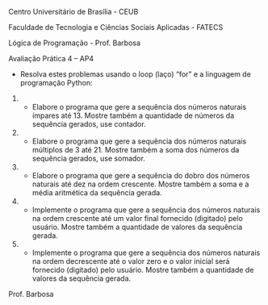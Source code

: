 Centro Universitário de Brasília - CEUB

Faculdade de Tecnologia e Ciências Sociais Aplicadas - FATECS

Lógica de Programação - Prof. Barbosa

Avaliação Prática 4 – AP4

- Resolva estes problemas usando o loop (laço) “for” e a linguagem de programação Python:

1. - Elabore o programa que gere a sequência dos números naturais ímpares até 13. Mostre também a quantidade de números da sequência gerados, use contador.

2. - Elabore o programa que gere a sequência dos números naturais múltiplos de 3 até 21. Mostre também a soma dos números da sequência gerados, use somador.

3. - Elabore o programa que gere a sequência do dobro dos números naturais até dez na ordem crescente. Mostre também a soma e a média aritmética da sequência gerada.

4. - Implemente o programa que gere a sequência dos números naturais na ordem crescente até um valor final fornecido (digitado) pelo usuário. Mostre também a quantidade de valores da sequência gerada.

5. - Implemente o programa que gere a sequência dos números naturais na ordem decrescente até o valor zero e o valor inicial será fornecido (digitado) pelo usuário. Mostre também a quantidade de valores da sequência gerada.

Prof. Barbosa